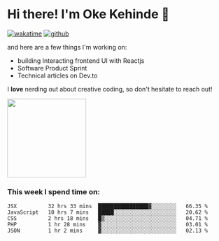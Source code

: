 # Hi there! I'm Oke Kehinde :cowboy_hat_face:

[![wakatime](https://wakatime.com/badge/user/5f3f42a0-7b4f-4c4b-b2da-012c5ac2fa62.svg)](https://wakatime.com/@5f3f42a0-7b4f-4c4b-b2da-012c5ac2fa62)
[![github](https://img.shields.io/github/followers/okeken?logo=github&style=plastic)](https://github.com/okeken?tab=followers)

and here are a few things I'm working on:

- building Interacting frontend UI with Reactjs
- Software Product Sprint
- Technical articles on Dev.to

I **love** nerding out about creative coding, so don't hesitate to reach out!


<img height="180em" src="https://github-readme-stats.vercel.app/api?username=okeken&show_icons=true&hide_border=true&&count_private=true&include_all_commits=true" />

### This week I spend time on:

<!--START_SECTION:waka-->
```text
JSX          32 hrs 33 mins  ████████████████▓░░░░░░░░   66.35 % 
JavaScript   10 hrs 7 mins   █████░░░░░░░░░░░░░░░░░░░░   20.62 % 
CSS          2 hrs 18 mins   █▒░░░░░░░░░░░░░░░░░░░░░░░   04.71 % 
PHP          1 hr 28 mins    ▓░░░░░░░░░░░░░░░░░░░░░░░░   03.01 % 
JSON         1 hr 2 mins     ▓░░░░░░░░░░░░░░░░░░░░░░░░   02.13 % 
```
<!--END_SECTION:waka-->

